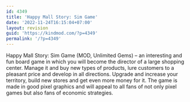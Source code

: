 ```yaml
---
id: 4349
title: 'Happy Mall Story: Sim Game'
date: '2022-11-24T16:15:04+07:00'
layout: revision
guid: 'https://kindmod.com/?p=4349'
permalink: '/?p=4349'
---
```


Happy Mall Story: Sim Game (MOD, Unlimited Gems) – an interesting and fun board game in which you will become the director of a large shopping center. Manage it and buy new types of products, lure customers to a pleasant price and develop in all directions. Upgrade and increase your territory, build new stores and get even more money for it. The game is made in good pixel graphics and will appeal to all fans of not only pixel games but also fans of economic strategies.